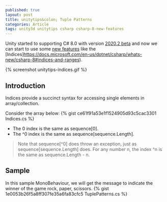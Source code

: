 ```yaml
---
published: true
layout: post
title: unitytips&colon; Tuple Patterns
categories: Article
tags: unity3d unitytips csharp csharp-8-new-features
---
```

Unity started to supporting C# 8.0 with version [2020.2 beta](https://unity3d.com/beta/2020.2b) and now we can start to use some [new features](/tags/csharp-8-new-features) like the [Indices]https://docs.microsoft.com/en-us/dotnet/csharp/whats-new/csharp-8#indices-and-ranges).

{% screenshot unitytips-indices.gif %}

## Introduction
Indices provide a succinct syntax for accessing single elements in array/collection.

 Consider the array below: 
 {% gist ce61f91a53e1f1524905d93c5cac3301 Indices.cs %}
 * The 0 index is the same as sequence[0]. 
 * The ^0 index is the same as sequence[sequence.Length]. 
 

 > Note that sequence[^0] does throw an exception, just as sequence[sequence.Length] does. For any number n, the index ^n is the same as sequence.Length - n.

## Sample
In this sample MonoBehaviour, we will get the message to indicate the winner of the game rock, paper, scissors.
{% gist 1e0053b26f5a8ff307fe35a6fa83cfc5 TuplePatterns.cs %}
